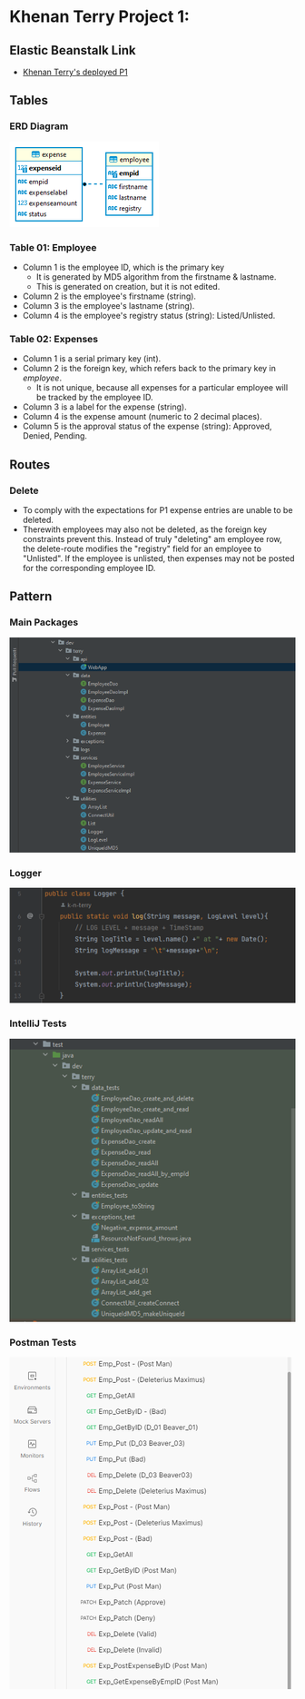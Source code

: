 # Khenan Terry Project 1:

## Elastic Beanstalk Link
- [Khenan Terry's deployed P1](http://khenanterryp1restapi-env-1.eba-2ip9ja89.us-east-1.elasticbeanstalk.com/)

## Tables

### ERD Diagram

![ERD Diagram](https://raw.githubusercontent.com/k-n-terry/khenan_terry_p1/master/postgreSQL/kt_p1_ERD_02.png)

### Table 01: Employee
- Column 1 is the employee ID, which is the primary key
    - It is generated by MD5 algorithm from the firstname & lastname.
    - This is generated on creation, but it is not edited.
- Column 2 is the employee's firstname (string).
- Column 3 is the employee's lastname (string).
- Column 4 is the employee's registry status (string): Listed/Unlisted.

### Table 02: Expenses
- Column 1 is a serial primary key (int).
- Column 2 is the foreign key, which refers back to the primary key in *employee*.
    - It is not unique, because all expenses for a particular employee will be tracked by the employee ID.
- Column 3 is a label for the expense (string).
- Column 4 is the expense amount (numeric to 2 decimal places).
- Column 5 is the approval status of the expense (string): Approved, Denied, Pending.

## Routes

### Delete
- To comply with the expectations for P1 expense entries are unable to be deleted.
- Therewith employees may also not be deleted, as the foreign key constraints prevent this. Instead of truly "deleting" am employee row, the delete-route modifies the "registry" field for an employee to "Unlisted". If the employee is unlisted, then expenses may not be posted for the corresponding employee ID.

## Pattern

### Main Packages

![Main Packages](https://raw.githubusercontent.com/k-n-terry/khenan_terry_p1/master/notes/program_structure.png)

### Logger

![Logger](https://raw.githubusercontent.com/k-n-terry/khenan_terry_p1/master/notes/logger.png)

### IntelliJ Tests

![IntelliJ Tests](https://raw.githubusercontent.com/k-n-terry/khenan_terry_p1/master/notes/intelliJ_tests.png)

### Postman Tests

![Postman Tests](https://raw.githubusercontent.com/k-n-terry/khenan_terry_p1/master/notes/postman_tests.png)